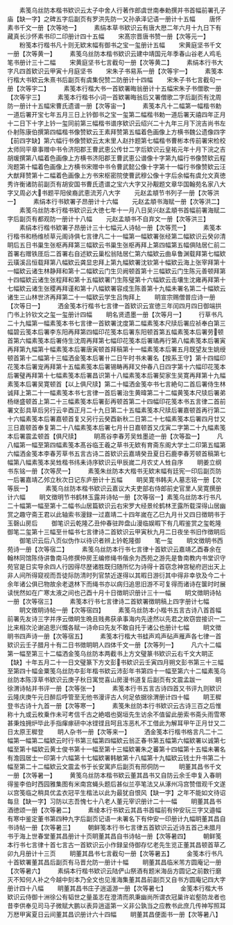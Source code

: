 <!-- { "loadSidebar": true } -->
　　素笺乌丝防本楷书欵识云太子中舍人行著作郎虞世南奉勅撰并书首幅前署孔子庙【缺一字】之碑五字后副页有罗洪先防一又孙承泽记语一册计十五幅
　　唐怀素书千文一册【次等地一】
　　素绢本草书欵识云有唐大厯二年六月十九日下有藏真长沙怀素书印二印册计四十五幅
　　宋髙宗晋唐书赞一册【次等元一】
　　粉笺本行楷书凡十则无欵末幅有御书之宝一玺册计五幅
　　宋黄庭坚书千文一册【次等黄一】
　　素笺乌丝防本楷书欵识云建中靖国元年季春山谷老人鸡毛笔书册计三十二幅
　　宋黄庭坚书七言截句一册【次等黄二】
　　素绢本行书大字凡四首欵识云甲寅十月庭坚书
　　宋朱子书易系一册【次等宇一】
　　素笺本行楷大书欵云朱熹书后副页有虞集倪赞二防册计十四幅
　　宋朱子书七言截句一册【次等宇二】
　　素笺本行楷大书一首欵署晦翁册计十五幅宋朱子书僧歌一册【次等宇三】
　　素笺本行楷书小词一首欵署晦翁后又署僧歌二字后副页有沈周防一册计十五幅宋曹氏遗谱一册【次等宙一】
　　素笺本凡十二幅第一幅楷书勅一道后署开宝七年五月三日上钤御书之宝一玺第二幅楷书勅一道后署天禧四年正月十二日下十字上钤一玺同前第三幅楷书谱序欵识云绍兴二十九年三月下浣吉尚书左仆射陈康伯撰第四幅楷书像赞欵云王素拜赞第五幅着色画像上方横书魏公遗像四字【前四字缺】第六幅行书像赞欵云太末里人赵抃题第七幅楷书曹彬本传前署宋检校太师同平章事赠中书令济阳郡王曹武恵公传廿二字后欵识云皇祐元年十月下浣之吉胡瑗撰第八幅着色画像上方横书济阳郡王曹武恵公谱像十字第九幅行书像赞欵云程洵题第十幅着色画像上方横书宋赠中书令曹武懿公像十字第十一幅行书像赞欵云汪大猷拜赞第十二幅着色画像上方书宋枢密院使曹武穆公像十字后余幅有虞允文真徳秀许衡诸防前副页有胡安国书曹氏遗谱之宝六大字又孙觏题文章华国翰苑名家八大字又周必大书题平阳侯裔武恵流芳八大字
　　元赵孟頫节书列子一册【次等洪一】
　　素绢本行书欵署子昂册计十六幅
　　元赵孟頫书海赋一册【次等洪二】
　　素笺乌丝防本行楷书欵识云大徳七年十一月八日吴兴赵孟頫书首幅前署海赋二字后副页有都观防一册计十八幅
　　元赵孟頫书不自弃文一册【次等洪三】
　　素绢本行楷书欵署子昂册计三十七幅元人诗帖一册【次等荒一】
　　素笺本行楷书和杨维桢草元阁诗俱七言律凡二十一幅第一幅欵署张经第二幅欵识云癸卯清眀后五日书巢生张枢再拜第三幅欵云书巢生张枢再拜上第四幅第五幅俱陆居仁前二首署右赠铁厓后二首署右自述欵云巢松翁陆居仁第六幅欵云曲阜鲁渊载拜第七幅欵云璜溪吕恒载拜第八幅欵云龚显忠拜上第九幅欵署沈钦第十幅欵云海上张宰拜第十一幅欵云诸生林静拜和第十二幅欵云门生贝阙顿首第十三幅欵云门生陈元善顿拜第十四幅欵云诸生张程拜和第十五幅欵署门生陈璧第十六幅欵云击壤生沈雍再拜第十七幅欵云诸生张稷再拜谨和第十八幅欵署容成生陈善第十九幅未署名第二十幅欵云诸生三山林世济再拜第二十一幅欵云学生吕恂拜上
　　眀宣宗赐僧普应诗一册【次等日一】
　　洒金笺本行楷书七言律一首欵识云宣徳三年闰四月四日御端拱门书上钤钦文之玺一玺册计四幅
　　眀名贤遗墨一册【次等月一】
　　行草书凡二十九幅第一幅素笺本书七言律一首欵署沈度第二幅素笺本尺牍后署应祯奉白第三幅碧云笺本后署李东阳再拜第四幅印花笺本后署东阳顿首第五幅素笺本后署劳顿首第六幅素笺本后署侍生沈周再拜第七幅印花笺本后署璚再行第八幅素笺本后署寅再拜第九幅第十幅素笺本后署唐寅顿首拜稿第十一幅素笺本后署五月既望友生姚绶顿首第十二幅第十三幅洒金笺本后署卄二日午时书未署名【按系王守】第十四幅印花笺本后署宠再拜第十五幅素笺本后署锡畴再拜又仲春八日四字第十六幅印花笺本后署璧再拜第十七幅素笺本后署昌识第十八幅素笺本后署契家生吴寛再拜第十九幅素笺本后署吴寛顿首【以上俱尺牍】第二十幅洒金笺夲书七言絶句二首后署侍生林诚拜上第二十一幅素笺本书七言律一首后署治生黄暐第二十二幅黄笺本尺牍后署弟杨继盛顿首上第二十三幅素笺本后署彭再顿首第二十四幅印花笺本书五言律二首前署文彭具草后另行云辛酉正月二十九日第二十五幅素笺本尺牍后署嘉顿首再行第二十六幅素笺本后署嘉顿首复又另行云癸酉新秋二日第二十七幅素笺本后署四月廿又三日嘉顿首奉复第二十八幅素笺本后署七月卄日嘉顿首又戊寅二字第二十九幅素笺本后署震孟顿首【俱尺牍】
　　眀髙谷李春芳吴甡墨迹一册【次等盈一】
　　凡八幅第一幅至第四幅素笺本髙谷临王羲之草书无欵有育斋东阁大学士二印第五幅第六幅洒金笺本李春芳草书五言古诗二首欵识云嘉靖癸丑夏日石鹿李春芳顿首稿第七幅第八幅素笺本吴甡楷书纬耒诗序欵识云甲辰嵗二月农丈人甡自序
　　眀姜立纲书东铭一册【次等昃一】
　　素笺朱丝防本大楷书无欵末幅有廷宪一印后副页防一后署嘉靖乙邜立秋次日记东庐册计十五幅
　　眀吴寛书韩夫人墓志铭一册【次等辰一】
　　素笺乌丝防本楷书欵识云嘉议大夫吏部右侍郎前史官里人吴寛撰册计六幅
　　眀文徴明节书鹤林玉露并诗帖一册【次等宿一】素笺乌丝防本行书凡二十幅第一幅至第十二幅书山居篇欵识云右宋罗大经景纶鹤林玊露所载深得山居幽赏之趣守斋王君以此轴索书漫録一过嘉靖二十四年嵗在乙巳九月卄又四日徴眀书于玉磬山房后
　　御笔识云乾隆乙丑仲春驻跸盘山漫临娱暇下有几暇鉴赏之玺乾隆御笔二玺第十三幅至卄幅书七言律诗二首欵识云甲寅秋九月二日夜坐书旧作徴眀后
　　御笔识云后八页似伪作以待识者辨上钤乾隆御
　　笔一玺
　　眀文徴眀书西苑诗一册【次等宿二】
　　素笺乌丝防本行书七言律十首欵识云嘉靖乙酉春余在翰林同馆陈侍讲鲁南马修撰仲房王编修绳书偕余为西苑之游先是鲁南教内书堂识守苑官是日实导余四人行因得尽歴诸胜既归随所忆为诗得十首窃念神宫秘府迥出天上非人间所得窥视而吾徒际防清时列官禁近遂得以其暇日游衍其中得非幸欤及今二十余年诸公俱已物故余老退林下而绳书亦以病归追思旧游不可复得而诸诗在箧时时展读恍然如在广寒太液之间也己酉十月十日徴眀识册计三十一幅
　　眀文徴眀诗帖一册【次等宿三】
　　素笺本行书七言律诗二首欵署徴眀稿上四字册计七幅
　　眀文徴眀诗帖一册【次等宿四】
　　素笺乌丝防本小楷书五言古诗八首首幅前署先友诗三字并序云徴眀生晩且贱弗获承事海内先逹然以先君之故窃尝接识一二比来相次沦谢追思兴慨各赋一诗命曰先友不敢自托于诸公也册计七幅
　　眀文徴眀书四声诗一册【次等宿五】
　　素笺本行楷大书蛙声鸡声砧声雁声各七律一首欵识云壬子腊月十有二日书徴眀眀人四体千文一册【次等列一】
　　凡六十二幅第一幅至第三十二幅洒金笺乌丝防本两截书上方文璧篆书欵识云右千文大眀正【缺】十年五月二十一日文璧篆下方文彭书欵识云壬寅四月朔文彭书第三十三幅至第四十幅金粟笺乌丝防夲彭年楷书欵云沛彭年书第四十一幅至第六十二幅素笺乌丝防本陈淳草书欵识云庚子秋日寓觉喜山房漫书道复后副页有文震孟跋一
　　眀徐渭诗帖并书评一册【次等张一】
　　素笺本行书五言古诗四首又书评九则欵识云隆庆庚午元日醉后呼管至无他书漫评古人何足依据徐渭册计四十幅
　　眀王穉登书古诗十九首一册【次等寒一】
　　素笺朱丝防本行书欵识云古诗三百之后惟称十九或云枚乗作未可考信千古之絶唱也弼垣先生访余不值留此册索书斋头雨雪寒甚秉烛拥炉毕此手指瘒瘃研中冰铿铿且呵且冻恶札不工借此为解耳甲午正月廿又二日太原王穉登
　　眀人杂书一册【次等来一】
　　洒金笺本行楷书格言凡二十二幅第一幅第二幅欵云时行书第三幅第四幅欵云翁正春书第五幅第六幅欵署以诚第七幅至第十幅欵云黄士俊书第十一幅至第十三幅欵署朱之蕃第十四幅第十五幅未署名有澹园居士一印第十六幅第十七幅欵署韩敏第十八幅第十九幅欵云钱士升书第二十幅至第二十二幅欵云文震孟书于长安寓庐后副页有邢侗防一
　　眀董其昌书千文一册【次等暑一】
　　黄笺乌丝防本楷书欵云董其昌书又自防云余壬申复入春眀得鉴李伯时西园雅集图有米南宫蝇头题后甚似兰亭笔法又从涿州冯宫赞借观千文遂以宫笺临之稍具优孟衣冠平生楷法以此为最犹自恨风【缺一字】之年不能如文待诏每旦【缺一字】习防以志吾愧七十八老人董元宰识册计二十一幅
　　眀董其昌书酒徳颂一册【次等暑二】
　　素绫本行书欵云其昌书首幅前有仲安玩三字又邉幅有寒中鉴定董书第四种九字后副页记语一未署名下有仲安一印册计九幅眀董其昌自书诗帖一册【次等暑三】
　　朝鲜笺本行书七言律五首欵识云近诗五首己未腊月书于海上世春堂董其昌册计十页眀董其昌自书诗帖一册【次等暑四】
　　朝鲜笺本行书七言律十首七言古一首欵识云小作録呈侍御存忆老先生览正董其昌顿首草乙卯九月册计十三页
　　眀董其昌书七言截句一册【次等暑五】
　　金笺本行书凡十首欵署董其昌后副页有马晋允防一册计十幅
　　眀董其昌临米芾方圆庵记一册【次等暑六】
　　素绢本行楷书欵识云陆俨山祭酒有题米海岳方圆记之前数行磨灭不知何人补之今越中刻本乃全文也见淮海集董其昌前副页又自书方圆庵记四大字册计四十八幅
　　眀董其昌书庄子逍遥游一册【次等暑七】
　　金笺本行楷大书欵识云侍御十洲徐公有韬世之量虽志在澄清而夙秉幽尚所谓衣冠巢许岩壑防龙者也昔李供奉见司马子微赋大鹏以表异逍遥第一义非公孰当之应教书此庶几传神写照耳万厯甲寅夏日云间董其昌识册计六十四幅
　　眀董其昌便面书一册【次等暑八】
